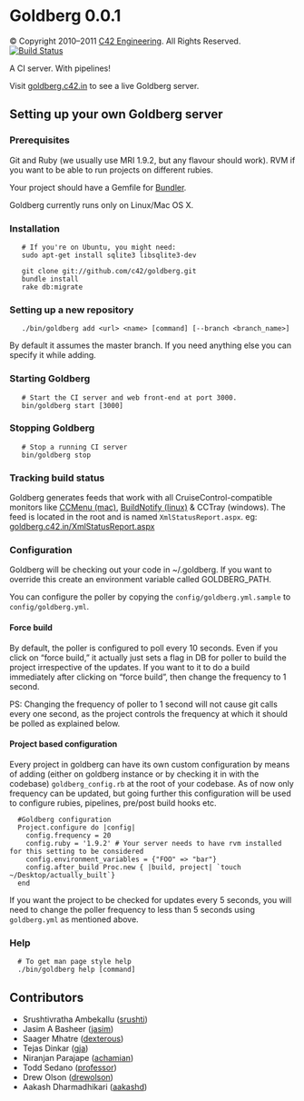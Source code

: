 # Goldberg 0.0.1

© Copyright 2010–2011 [C42 Engineering][]. All Rights Reserved.
[![Build Status](http://goldberg.c42.in/projects/goldberg.png)](http://goldberg.c42.in/projects/goldberg)

A CI server. With pipelines!

Visit [goldberg.c42.in][] to see a live Goldberg server.

## Setting up your own Goldberg server

### Prerequisites

Git and Ruby (we usually use MRI 1.9.2, but any flavour should work).
RVM if you want to be able to run projects on different rubies.

Your project should have a Gemfile for [Bundler][].

Goldberg currently runs only on Linux/Mac OS X.

### Installation

     
       # If you're on Ubuntu, you might need:
       sudo apt-get install sqlite3 libsqlite3-dev
     
       git clone git://github.com/c42/goldberg.git
       bundle install
       rake db:migrate

### Setting up a new repository

     
       ./bin/goldberg add <url> <name> [command] [--branch <branch_name>]

By default it assumes the master branch. If you need anything else you
can specify it while adding.

### Starting Goldberg

     
       # Start the CI server and web front-end at port 3000.
       bin/goldberg start [3000]

### Stopping Goldberg

     
       # Stop a running CI server
       bin/goldberg stop

### Tracking build status

Goldberg generates feeds that work with all CruiseControl-compatible
monitors like [CCMenu (mac)][], [BuildNotify (linux)][] & CCTray
(windows). The feed is located in the root and is named
`XmlStatusReport.aspx`. eg: [goldberg.c42.in/XmlStatusReport.aspx][]

### Configuration

Goldberg will be checking out your code in \~/.goldberg. If you want to
override this create an environment variable called GOLDBERG\_PATH.

You can configure the poller by copying the `config/goldberg.yml.sample`
to `config/goldberg.yml`.

#### Force build

By default, the poller is configured to poll every 10 seconds. Even if
you click on “force build,” it actually just sets a flag in DB for
poller to build the project irrespective of the updates. If you want to
it to do a build immediately after clicking on “force build”, then
change the frequency to 1 second.

PS: Changing the frequency of poller to 1 second will not cause git
calls every one second, as the project controls the frequency at which
it should be polled as explained below.

#### Project based configuration

Every project in goldberg can have its own custom configuration by means
of adding (either on goldberg instance or by checking it in with the
codebase) `goldberg_config.rb` at the root of your codebase. As of now
only frequency can be updated, but going further this configuration will
be used to configure rubies, pipelines, pre/post build hooks etc.

     
      #Goldberg configuration
      Project.configure do |config|
        config.frequency = 20
        config.ruby = '1.9.2' # Your server needs to have rvm installed for this setting to be considered
        config.environment_variables = {"FOO" => "bar"}
        config.after_build Proc.new { |build, project| `touch ~/Desktop/actually_built`}
      end

If you want the project to be checked for updates every 5 seconds, you
will need to change the poller frequency to less than 5 seconds using
`goldberg.yml` as mentioned above.

### Help

     
      # To get man page style help
      ./bin/goldberg help [command]

## Contributors

-   Srushtivratha Ambekallu ([srushti][])
-   Jasim A Basheer ([jasim][])
-   Saager Mhatre ([dexterous][])
-   Tejas Dinkar ([gja][])
-   Niranjan Parajape ([achamian][])
-   Todd Sedano ([professor][])
-   Drew Olson ([drewolson][])
-   Aakash Dharmadhikari ([aakashd][])

  [C42 Engineering]: http://c42.in
  [goldberg.c42.in]: http://goldberg.c42.in
  [Bundler]: http://gembundler.com/
  [CCMenu (mac)]: http://ccmenu.sourceforge.net/
  [BuildNotify (linux)]: https://bitbucket.org/Anay/buildnotify/wiki/Home
  [goldberg.c42.in/XmlStatusReport.aspx]: http://goldberg.c42.in/XmlStatusReport.aspx
  [srushti]: http://github.com/srushti
  [jasim]: http://github.com/jasim
  [dexterous]: http://github.com/dexterous
  [gja]: http://github.com/gja
  [achamian]: http://github.com/achamian
  [professor]: http://github.com/professor
  [drewolson]: http://github.com/drewolson
  [aakashd]: http://github.com/aakashd
